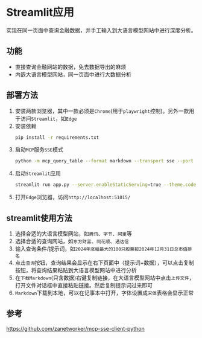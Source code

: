 # Streamlit应用

实现在同一页面中查询金融数据，并手工输入到大语言模型网站中进行深度分析。

## 功能

- 直接查询金融网站的数据，免去数据导出的麻烦
- 内嵌大语言模型网站，同一页面中进行大数据分析

## 部署方法

1. 安装两款浏览器，其中一款必须是`Chrome`(用于`playwright`控制)。另外一款用于访问`Streamlit`，如`Edge`
2. 安装依赖
   ```bash
   pip install -r requirements.txt
   ```
3. 启动`MCP`服务`SSE`模式
   ```bash
   python -m mcp_query_table --format markdown --transport sse --port 8000
   ```
4. 启动`Streamlit`应用
   ```bash
   streamlit run app.py --server.enableStaticServing=true --theme.codeFont="SimSun, monospace" --server.port=51015
   ```
5. 打开`Edge`浏览器，访问`http://localhost:51015/`

## streamlit使用方法

1. 选择合适的大语言模型网站，如`腾讯`、`字节`、`阿里`等
2. 选择合适的查询网站，如`东方财富`、`同花顺`、`通达信`
3. 输入查询条件/提示词，如`2024年涨幅最大的100只股票按2024年12月31日总市值排名`
4. 点击`查询`按钮，查询结果会显示在右下页面中（提示词+数据），可以点击复制按钮，将查询结果粘贴到大语言模型网站中进行分析
5. 在`下载Markdown`(只含数据)右键复制链接，在大语言模型网站中点击`上传文件`，打开文件对话框中直接粘贴链接。然后复制提示词过来即可
6. `Markdown`下载到本地，可以在记事本中打开，字体设置成`宋体`表格会显示正常

## 参考

https://github.com/zanetworker/mcp-sse-client-python